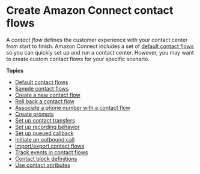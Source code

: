 # Create Amazon Connect contact flows<a name="connect-contact-flows"></a>

A *contact flow* defines the customer experience with your contact center from start to finish\. Amazon Connect includes a set of [default contact flows](contact-flow-default.md) so you can quickly set up and run a contact center\. However, you may want to create custom contact flows for your specific scenario\.

**Topics**
+ [Default contact flows](contact-flow-default.md)
+ [Sample contact flows](contact-flow-samples.md)
+ [Create a new contact flow](create-contact-flow.md)
+ [Roll back a contact flow](rollback.md)
+ [Associate a phone number with a contact flow](associate-phone-number.md)
+ [Create prompts](prompts.md)
+ [Set up contact transfers](transfer.md)
+ [Set up recording behavior](set-up-recordings.md)
+ [Set up queued callback](setup-queued-callback.md)
+ [Initiate an outbound call](using-call-number-block.md)
+ [Import/export contact flows](contact-flow-import-export.md)
+ [Track events in contact flows](about-contact-flow-logs.md)
+ [Contact block definitions](contact-block-definitions.md)
+ [Use contact attributes](connect-contact-attributes.md)